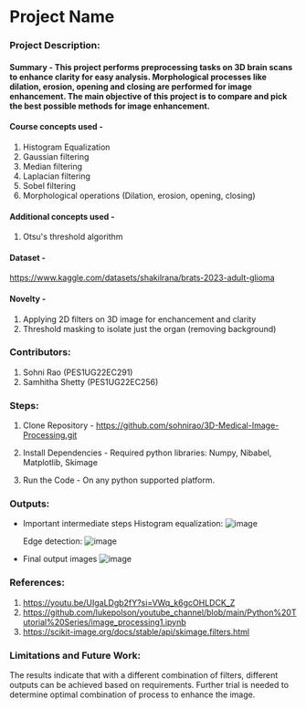 # Project Name

### Project Description:
#### Summary - This project performs preprocessing tasks on 3D brain scans to enhance clarity for easy analysis. Morphological processes like dilation, erosion, opening and closing are performed for image enhancement. The main objective of this project is to compare and pick the best possible methods for image enhancement.

#### Course concepts used - 
1. Histogram Equalization
2. Gaussian filtering
3. Median filtering
4. Laplacian filtering
5. Sobel filtering
6. Morphological operations (Dilation, erosion, opening, closing)
   
#### Additional concepts used -
1. Otsu's threshold algorithm
   
#### Dataset - 
https://www.kaggle.com/datasets/shakilrana/brats-2023-adult-glioma

#### Novelty - 
1. Applying 2D filters on 3D image for enchancement and clarity 
2. Threshold masking to isolate just the organ (removing background)
   
### Contributors:
1. Sohni Rao (PES1UG22EC291)
2. Samhitha Shetty (PES1UG22EC256)

### Steps:
1. Clone Repository - https://github.com/sohnirao/3D-Medical-Image-Processing.git

2. Install Dependencies - Required python libraries: Numpy, Nibabel, Matplotlib, Skimage

3. Run the Code - On any python supported platform. 

### Outputs:
* Important intermediate steps
  Histogram equalization:
  ![image](https://github.com/user-attachments/assets/c37617af-59b4-4912-81fd-b82836616e37)

  Edge detection:
  ![image](https://github.com/user-attachments/assets/9793a7ac-64dc-45ef-8870-3f785d2e5aac)

  
* Final output images
  ![image](https://github.com/user-attachments/assets/d3f75a9f-7a65-4083-ae97-1219e2de9bdb)

  

### References:
1. https://youtu.be/UIgaLDgb2fY?si=VWq_k6gcOHLDCK_Z
2. https://github.com/lukepolson/youtube_channel/blob/main/Python%20Tutorial%20Series/image_processing1.ipynb
3. https://scikit-image.org/docs/stable/api/skimage.filters.html
   
### Limitations and Future Work:
 The results indicate that with a different combination of filters, different outputs can be achieved based on requirements. Further trial is needed to determine optimal combination of process to enhance the image. 
